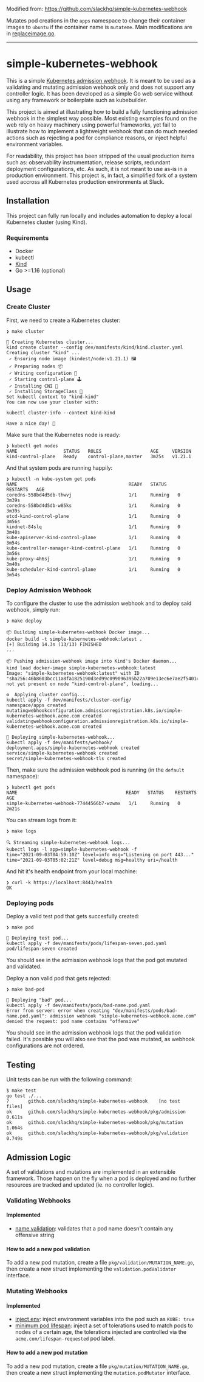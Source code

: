 Modified from: https://github.com/slackhq/simple-kubernetes-webhook

Mutates pod creations in the `apps` namespace to change their container images to `ubuntu` if the container name is `mutateme`. Main modifications are in [replaceimage.go](pkg/mutation/replaceimage.go).


---

# simple-kubernetes-webhook

This is a simple [Kubernetes admission webhook](https://kubernetes.io/docs/reference/access-authn-authz/extensible-admission-controllers/). It is meant to be used as a validating and mutating admission webhook only and does not support any controller logic. It has been developed as a simple Go web service without using any framework or boilerplate such as kubebuilder.

This project is aimed at illustrating how to build a fully functioning admission webhook in the simplest way possible. Most existing examples found on the web rely on heavy machinery using powerful frameworks, yet fail to illustrate how to implement a lightweight webhook that can do much needed actions such as rejecting a pod for compliance reasons, or inject helpful environment variables.

For readability, this project has been stripped of the usual production items such as: observability instrumentation, release scripts, redundant deployment configurations, etc. As such, it is not meant to use as-is in a production environment. This project is, in fact, a simplified fork of a system used accross all Kubernetes production environments at Slack.

## Installation
This project can fully run locally and includes automation to deploy a local Kubernetes cluster (using Kind).

### Requirements
* Docker
* kubectl
* [Kind](https://kind.sigs.k8s.io/docs/user/quick-start/#installation)
* Go >=1.16 (optional)

## Usage
### Create Cluster
First, we need to create a Kubernetes cluster:
```
❯ make cluster

🔧 Creating Kubernetes cluster...
kind create cluster --config dev/manifests/kind/kind.cluster.yaml
Creating cluster "kind" ...
 ✓ Ensuring node image (kindest/node:v1.21.1) 🖼
 ✓ Preparing nodes 📦
 ✓ Writing configuration 📜
 ✓ Starting control-plane 🕹️
 ✓ Installing CNI 🔌
 ✓ Installing StorageClass 💾
Set kubectl context to "kind-kind"
You can now use your cluster with:

kubectl cluster-info --context kind-kind

Have a nice day! 👋
```

Make sure that the Kubernetes node is ready:
```
❯ kubectl get nodes
NAME                 STATUS   ROLES                  AGE     VERSION
kind-control-plane   Ready    control-plane,master   3m25s   v1.21.1
```

And that system pods are running happily:
```
❯ kubectl -n kube-system get pods
NAME                                         READY   STATUS    RESTARTS   AGE
coredns-558bd4d5db-thwvj                     1/1     Running   0          3m39s
coredns-558bd4d5db-w85ks                     1/1     Running   0          3m39s
etcd-kind-control-plane                      1/1     Running   0          3m56s
kindnet-84slq                                1/1     Running   0          3m40s
kube-apiserver-kind-control-plane            1/1     Running   0          3m54s
kube-controller-manager-kind-control-plane   1/1     Running   0          3m56s
kube-proxy-4h6sj                             1/1     Running   0          3m40s
kube-scheduler-kind-control-plane            1/1     Running   0          3m54s
```

### Deploy Admission Webhook
To configure the cluster to use the admission webhook and to deploy said webhook, simply run:
```
❯ make deploy

📦 Building simple-kubernetes-webhook Docker image...
docker build -t simple-kubernetes-webhook:latest .
[+] Building 14.3s (13/13) FINISHED
...

📦 Pushing admission-webhook image into Kind's Docker daemon...
kind load docker-image simple-kubernetes-webhook:latest
Image: "simple-kubernetes-webhook:latest" with ID "sha256:46b8603bcc11a8fa1825190d3ed99c099096395b22a709e13ec6e7ae2f54014d" not yet present on node "kind-control-plane", loading...

⚙️  Applying cluster config...
kubectl apply -f dev/manifests/cluster-config/
namespace/apps created
mutatingwebhookconfiguration.admissionregistration.k8s.io/simple-kubernetes-webhook.acme.com created
validatingwebhookconfiguration.admissionregistration.k8s.io/simple-kubernetes-webhook.acme.com created

🚀 Deploying simple-kubernetes-webhook...
kubectl apply -f dev/manifests/webhook/
deployment.apps/simple-kubernetes-webhook created
service/simple-kubernetes-webhook created
secret/simple-kubernetes-webhook-tls created
```

Then, make sure the admission webhook pod is running (in the `default` namespace):
```
❯ kubectl get pods
NAME                                        READY   STATUS    RESTARTS   AGE
simple-kubernetes-webhook-77444566b7-wzwmx   1/1     Running   0          2m21s
```

You can stream logs from it:
```
❯ make logs

🔍 Streaming simple-kubernetes-webhook logs...
kubectl logs -l app=simple-kubernetes-webhook -f
time="2021-09-03T04:59:10Z" level=info msg="Listening on port 443..."
time="2021-09-03T05:02:21Z" level=debug msg=healthy uri=/health
```

And hit it's health endpoint from your local machine:
```
❯ curl -k https://localhost:8443/health
OK
```

### Deploying pods
Deploy a valid test pod that gets succesfully created:
```
❯ make pod

🚀 Deploying test pod...
kubectl apply -f dev/manifests/pods/lifespan-seven.pod.yaml
pod/lifespan-seven created
```
You should see in the admission webhook logs that the pod got mutated and validated.

Deploy a non valid pod that gets rejected:
```
❯ make bad-pod

🚀 Deploying "bad" pod...
kubectl apply -f dev/manifests/pods/bad-name.pod.yaml
Error from server: error when creating "dev/manifests/pods/bad-name.pod.yaml": admission webhook "simple-kubernetes-webhook.acme.com" denied the request: pod name contains "offensive"
```
You should see in the admission webhook logs that the pod validation failed. It's possible you will also see that the pod was mutated, as webhook configurations are not ordered.

## Testing
Unit tests can be run with the following command:
```
$ make test
go test ./...
?   	github.com/slackhq/simple-kubernetes-webhook	[no test files]
ok  	github.com/slackhq/simple-kubernetes-webhook/pkg/admission	0.611s
ok  	github.com/slackhq/simple-kubernetes-webhook/pkg/mutation	1.064s
ok  	github.com/slackhq/simple-kubernetes-webhook/pkg/validation	0.749s
```

## Admission Logic
A set of validations and mutations are implemented in an extensible framework. Those happen on the fly when a pod is deployed and no further resources are tracked and updated (ie. no controller logic).

### Validating Webhooks
#### Implemented
- [name validation](pkg/validation/name_validator.go): validates that a pod name doesn't contain any offensive string

#### How to add a new pod validation
To add a new pod mutation, create a file `pkg/validation/MUTATION_NAME.go`, then create a new struct implementing the `validation.podValidator` interface.

### Mutating Webhooks
#### Implemented
- [inject env](pkg/mutation/inject_env.go): inject environment variables into the pod such as `KUBE: true`
- [minimum pod lifespan](pkg/mutation/minimum_lifespan.go): inject a set of tolerations used to match pods to nodes of a certain age, the tolerations injected are controlled via the `acme.com/lifespan-requested` pod label.

#### How to add a new pod mutation
To add a new pod mutation, create a file `pkg/mutation/MUTATION_NAME.go`, then create a new struct implementing the `mutation.podMutator` interface.




